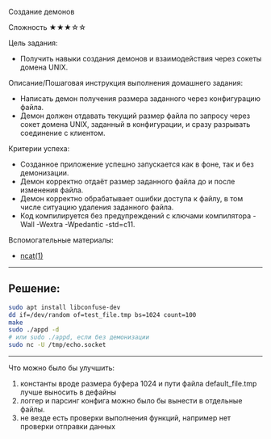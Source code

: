 Создание демонов

Сложность
★★★☆☆

Цель задания:
- Получить навыки создания демонов и взаимодействия через сокеты домена UNIX.

Описание/Пошаговая инструкция выполнения домашнего задания:
- Написать демон получения размера заданного через конфигурацию файла.
- Демон должен отдавать текущий размер файла по запросу через сокет домена UNIX, заданный в конфигурации, и сразу разрывать соединение с клиентом.

Критерии успеха:
- Созданное приложение успешно запускается как в фоне, так и без демонизации.
- Демон корректно отдаёт размер заданного файла до и после изменения файла.
- Демон корректно обрабатывает ошибки доступа к файлу, в том числе ситуацию удаления заданного файла.
- Код компилируется без предупреждений с ключами компилятора -Wall -Wextra -Wpedantic -std=c11.

Вспомогательные материалы:
- [ncat(1)](https://man7.org/linux/man-pages/man1/ncat.1.html)

---
## Решение:
```sh
sudo apt install libconfuse-dev
dd if=/dev/random of=test_file.tmp bs=1024 count=100
make
sudo ./appd -d
# или sudo ./appd, если без демонизации
sudo nc -U /tmp/echo.socket
```

---

Что можно было бы улучшить:
1. константы вроде размера буфера 1024 и пути файла default_file.tmp лучше выносить в дефайны
2. логгер и парсинг конфига можно было бы вынести в отдельные файлы.
3. не везде есть проверки выполнения функций, например нет проверки отправки данных
